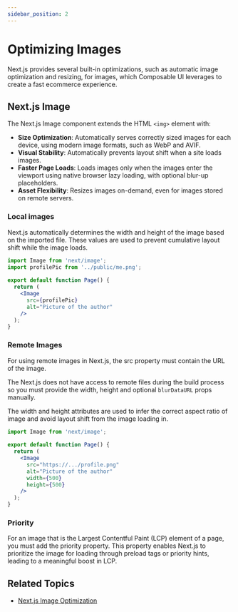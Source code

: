 ```yaml
---
sidebar_position: 2
---
```


# Optimizing Images

Next.js provides several built-in optimizations, such as automatic image optimization and resizing, for images, which Composable UI leverages to create a fast ecommerce experience.

## Next.js Image

The Next.js Image component extends the HTML `<img>` element with:
- **Size Optimization**: Automatically serves correctly sized images for each device, using modern image formats, such as WebP and AVIF.
- **Visual Stability**: Automatically prevents layout shift when a site loads images.
- **Faster Page Loads**: Loads images only when the images enter the viewport using native browser lazy loading, with optional blur-up placeholders.
- **Asset Flexibility**: Resizes images on-demand, even for images stored on remote servers.

### Local images
Next.js automatically determines the width and height of the image based on the imported file. These values are used to prevent cumulative layout shift while the image loads.

```jsx
import Image from 'next/image';
import profilePic from '../public/me.png';
 
export default function Page() {
  return (
    <Image
      src={profilePic}
      alt="Picture of the author"
    />
  );
}
```

### Remote Images
For using remote images in Next.js, the src property must contain the URL of the image. 

The Next.js does not have access to remote files during the build process so you must provide the width, height and optional `blurDataURL` props manually.

The width and height attributes are used to infer the correct aspect ratio of image and avoid layout shift from the image loading in.

```jsx
import Image from 'next/image';
 
export default function Page() {
  return (
    <Image
      src="https://.../profile.png"
      alt="Picture of the author"
      width={500}
      height={500}
    />
  );
}
```

### Priority
For an image that is the Largest Contentful Paint (LCP) element of a page, you must add the priority property. This property enables Next.js to prioritize the image for loading through preload tags or priority hints, leading to a meaningful boost in LCP.



## Related Topics

- [Next.js Image Optimization](https://nextjs.org/docs/pages/building-your-application/optimizing/images)

